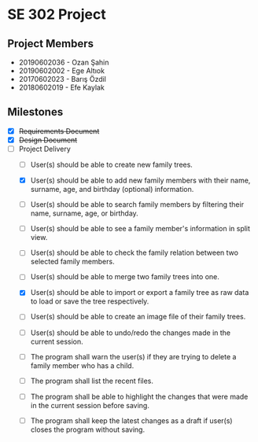 # SE 302 Project
 
## Project Members
+ 20190602036 - Ozan Şahin
+ 20190602002 - Ege Altıok
+ 20170602023 - Barış Özdil
+ 20180602019 - Efe Kaylak

## Milestones
+ [X] ~~Requirements Document~~
+ [X] ~~Design Document~~
+ [ ] Project Delivery
  + [ ] User(s) should be able to create new family trees.
  + [X] User(s) should be able to add new family members with their name,
  surname, age, and birthday (optional) information.
  + [ ] User(s) should be able to search family members by filtering their
  name, surname, age, or birthday.
  + [ ] User(s) should be able to see a family member's information in split
  view.
  + [ ] User(s) should be able to check the family relation between two
  selected family members.
  + [ ] User(s) should be able to merge two family trees into one.
  + [X] User(s) should be able to import or export a family tree as raw data
  to load or save the tree respectively.
  + [ ] User(s) should be able to create an image file of their family trees.
  + [ ] User(s) should be able to undo/redo the changes made in the
  current session.
  + [ ] The program shall warn the user(s) if they are trying to delete a
  family member who has a child.
  + [ ] The program shall list the recent files.
  + [ ] The program shall be able to highlight the changes that were made
  in the current session before saving.
  + [ ] The program shall keep the latest changes as a draft if user(s) closes
  the program without saving.



